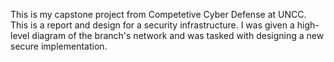 This is my capstone project from Competetive Cyber Defense at UNCC. This is a report and design for a security infrastructure. I was given a high-level diagram of the branch's network and was tasked with designing a new secure implementation. 
